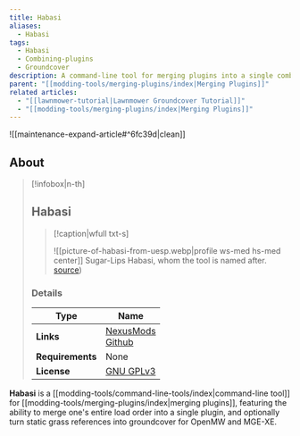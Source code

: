 ```yaml
---
title: Habasi
aliases:
  - Habasi
tags:
  - Habasi
  - Combining-plugins
  - Groundcover
description: A command-line tool for merging plugins into a single combined plugin, and optionally turn static grass references into groundcover for OpenMW and MGE-XE.
parent: "[[modding-tools/merging-plugins/index|Merging Plugins]]"
related articles:
  - "[[lawnmower-tutorial|Lawnmower Groundcover Tutorial]]"
  - "[[modding-tools/merging-plugins/index|Merging Plugins]]"
---
```


![[maintenance-expand-article#^6fc39d|clean]]

## About

> [!infobox|n-th]
> 
> ## Habasi
> 
> > [!caption|wfull txt-s]
> > 
> > ![[picture-of-habasi-from-uesp.webp|profile ws-med hs-med center]]
> > Sugar-Lips Habasi, whom the tool is named after.
> > [source](https://en.uesp.net/wiki/File:MW-npc-Sugar-Lips_Habasi.jpg))
> 
> ### Details
> 
> | Type | Name |
> | --- | --- |
> | **Links** | [NexusMods](https://www.nexusmods.com/morrowind/mods/53002)<br>[Github](https://github.com/alvazir/habasi/) |
> | **Requirements** | None |
> | **License** | [GNU GPLv3](https://github.com/alvazir/habasi/blob/master/LICENSE) |

**Habasi** is a [[modding-tools/command-line-tools/index|command-line tool]] for [[modding-tools/merging-plugins/index|merging plugins]], featuring the ability to merge one's entire load order into a single plugin, and optionally turn static grass references into groundcover for OpenMW and MGE-XE.